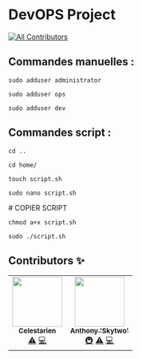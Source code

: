 # DevOPS Project
<!-- ALL-CONTRIBUTORS-BADGE:START - Do not remove or modify this section -->
[![All Contributors](https://img.shields.io/badge/all_contributors-2-orange.svg?style=flat-square)](#contributors-)
<!-- ALL-CONTRIBUTORS-BADGE:END -->

## Commandes manuelles :

```sudo adduser administrator```

```sudo adduser ops```

```sudo adduser dev```



## Commandes script :

```cd ..```

```cd home/```

```touch script.sh```

```sudo nano script.sh```

\# COPIER SCRIPT

```chmod a+x script.sh```

```sudo ./script.sh```

## Contributors ✨

<!-- ALL-CONTRIBUTORS-LIST:START - Do not remove or modify this section -->
<!-- prettier-ignore-start -->
<!-- markdownlint-disable -->
<table>
  <tr>
    <td align="center"><a href="https://github.com/Celestarien"><img src="https://avatars2.githubusercontent.com/u/43401854?v=4" width="100px;" alt=""/><br /><sub><b>Celestarien</b></sub></a><br /><a href="https://github.com/Celestarien/kubernetes-tests/commits?author=Celestarien" title="Tests">⚠️</a> <a href="https://github.com/Celestarien/kubernetes-tests/commits?author=Celestarien" title="Code">💻</a></td>
    <td align="center"><a href="https://github.com/Skytwo33"><img src="https://avatars2.githubusercontent.com/u/48867799?v=4" width="100px;" alt=""/><br /><sub><b>Anthony 'Skytwo'</b></sub></a><br /><a href="#infra-Skytwo33" title="Infrastructure (Hosting, Build-Tools, etc)">🚇</a> <a href="https://github.com/Celestarien/kubernetes-tests/commits?author=Skytwo33" title="Tests">⚠️</a> <a href="https://github.com/Celestarien/kubernetes-tests/commits?author=Skytwo33" title="Code">💻</a></td>
  </tr>
</table>

<!-- markdownlint-enable -->
<!-- prettier-ignore-end -->
<!-- ALL-CONTRIBUTORS-LIST:END -->
